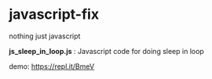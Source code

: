 # javascript-fix

nothing just javascript

**js_sleep_in_loop.js** :  Javascript code for doing sleep in loop

demo: https://repl.it/BmeV
